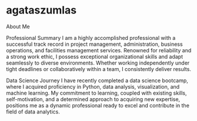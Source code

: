 # agataszumlas

About Me

Professional Summary
I am a highly accomplished professional with a successful track record in project management, administration, business operations, and facilities management services. Renowned for reliability and a strong work ethic, I possess exceptional organizational skills and adapt seamlessly to diverse environments. Whether working independently under tight deadlines or collaboratively within a team, I consistently deliver results.

Data Science Journey
I have recently completed a data science bootcamp, where I acquired proficiency in Python, data analysis, visualization, and machine learning. My commitment to learning, coupled with existing skills, self-motivation, and a determined approach to acquiring new expertise, positions me as a dynamic professional ready to excel and contribute in the field of data analytics.

